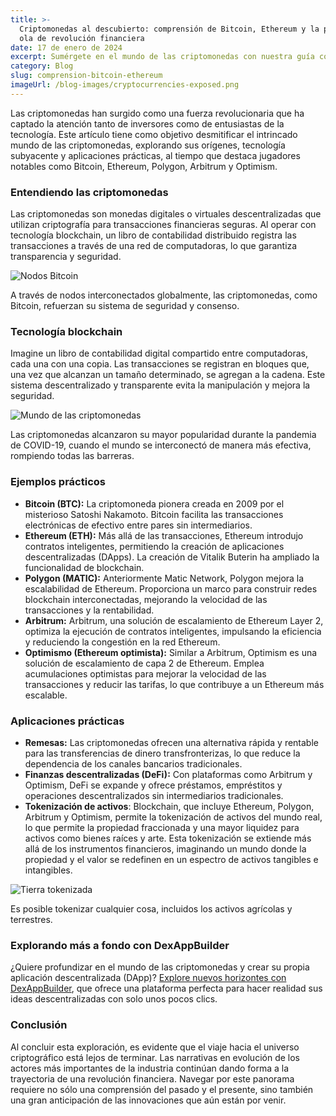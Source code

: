 ```yaml
---
title: >-
  Criptomonedas al descubierto: comprensión de Bitcoin, Ethereum y la próxima
  ola de revolución financiera
date: 17 de enero de 2024
excerpt: Sumérgete en el mundo de las criptomonedas con nuestra guía completa.
category: Blog
slug: comprension-bitcoin-ethereum
imageUrl: /blog-images/cryptocurrencies-exposed.png
---
```

Las criptomonedas han surgido como una fuerza revolucionaria que ha captado la atención tanto de inversores como de entusiastas de la tecnología. Este artículo tiene como objetivo desmitificar el intrincado mundo de las criptomonedas, explorando sus orígenes, tecnología subyacente y aplicaciones prácticas, al tiempo que destaca jugadores notables como Bitcoin, Ethereum, Polygon, Arbitrum y Optimism.

### Entendiendo las criptomonedas

Las criptomonedas son monedas digitales o virtuales descentralizadas que utilizan criptografía para transacciones financieras seguras. Al operar con tecnología blockchain, un libro de contabilidad distribuido registra las transacciones a través de una red de computadoras, lo que garantiza transparencia y seguridad.

![Nodos Bitcoin](/blog-images/19eb7d38-31eb-489a-9de7-b7b6e8ba5d71.jpg)

A través de nodos interconectados globalmente, las criptomonedas, como Bitcoin, refuerzan su sistema de seguridad y consenso.

### Tecnología blockchain

Imagine un libro de contabilidad digital compartido entre computadoras, cada una con una copia. Las transacciones se registran en bloques que, una vez que alcanzan un tamaño determinado, se agregan a la cadena. Este sistema descentralizado y transparente evita la manipulación y mejora la seguridad.

![Mundo de las criptomonedas](/blog-images/925fda3c-fb1e-48a4-8c34-58248cb90ff9.jpg)

Las criptomonedas alcanzaron su mayor popularidad durante la pandemia de COVID-19, cuando el mundo se interconectó de manera más efectiva, rompiendo todas las barreras.

### Ejemplos prácticos

* **Bitcoin (BTC):** La criptomoneda pionera creada en 2009 por el misterioso Satoshi Nakamoto. Bitcoin facilita las transacciones electrónicas de efectivo entre pares sin intermediarios.
* **Ethereum (ETH):** Más allá de las transacciones, Ethereum introdujo contratos inteligentes, permitiendo la creación de aplicaciones descentralizadas (DApps). La creación de Vitalik Buterin ha ampliado la funcionalidad de blockchain.
* **Polygon (MATIC):** Anteriormente Matic Network, Polygon mejora la escalabilidad de Ethereum. Proporciona un marco para construir redes blockchain interconectadas, mejorando la velocidad de las transacciones y la rentabilidad.
* **Arbitrum:** Arbitrum, una solución de escalamiento de Ethereum Layer 2, optimiza la ejecución de contratos inteligentes, impulsando la eficiencia y reduciendo la congestión en la red Ethereum.
* **Optimismo (Ethereum optimista):** Similar a Arbitrum, Optimism es una solución de escalamiento de capa 2 de Ethereum. Emplea acumulaciones optimistas para mejorar la velocidad de las transacciones y reducir las tarifas, lo que contribuye a un Ethereum más escalable.

### Aplicaciones prácticas

* **Remesas:** Las criptomonedas ofrecen una alternativa rápida y rentable para las transferencias de dinero transfronterizas, lo que reduce la dependencia de los canales bancarios tradicionales.
* **Finanzas descentralizadas (DeFi):** Con plataformas como Arbitrum y Optimism, DeFi se expande y ofrece préstamos, empréstitos y operaciones descentralizados sin intermediarios tradicionales.
* **Tokenización de activos**: Blockchain, que incluye Ethereum, Polygon, Arbitrum y Optimism, permite la tokenización de activos del mundo real, lo que permite la propiedad fraccionada y una mayor liquidez para activos como bienes raíces y arte. Esta tokenización se extiende más allá de los instrumentos financieros, imaginando un mundo donde la propiedad y el valor se redefinen en un espectro de activos tangibles e intangibles.

![Tierra tokenizada](/blog-images/tokenizedland.png)

Es posible tokenizar cualquier cosa, incluidos los activos agrícolas y terrestres.

### Explorando más a fondo con DexAppBuilder

¿Quiere profundizar en el mundo de las criptomonedas y crear su propia aplicación descentralizada (DApp)? [Explore nuevos horizontes con DexAppBuilder](https://dexappbuilder.dexkit.com), que ofrece una plataforma perfecta para hacer realidad sus ideas descentralizadas con solo unos pocos clics.

### Conclusión

Al concluir esta exploración, es evidente que el viaje hacia el universo criptográfico está lejos de terminar. Las narrativas en evolución de los actores más importantes de la industria continúan dando forma a la trayectoria de una revolución financiera. Navegar por este panorama requiere no sólo una comprensión del pasado y el presente, sino también una gran anticipación de las innovaciones que aún están por venir.
